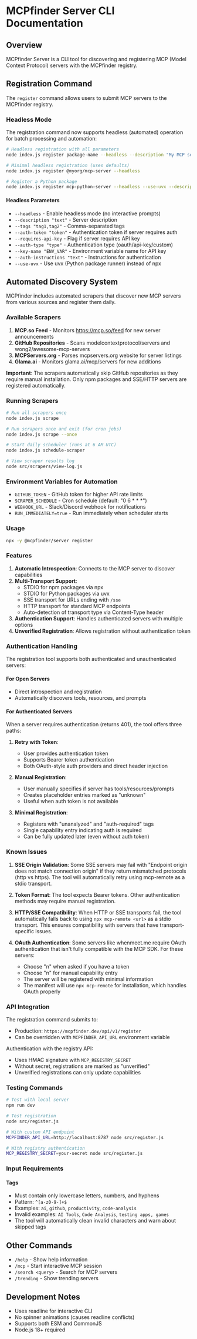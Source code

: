 # MCPfinder Server CLI Documentation

## Overview
MCPfinder Server is a CLI tool for discovering and registering MCP (Model Context Protocol) servers with the MCPfinder registry.

## Registration Command

The `register` command allows users to submit MCP servers to the MCPfinder registry.

### Headless Mode

The registration command now supports headless (automated) operation for batch processing and automation:

```bash
# Headless registration with all parameters
node index.js register package-name --headless --description "My MCP server" --tags "ai,productivity" --auth-token "your-token"

# Minimal headless registration (uses defaults)
node index.js register @myorg/mcp-server --headless

# Register a Python package
node index.js register mcp-python-server --headless --use-uvx --description "Python MCP server"
```

#### Headless Parameters

- `--headless` - Enable headless mode (no interactive prompts)
- `--description "text"` - Server description
- `--tags "tag1,tag2"` - Comma-separated tags
- `--auth-token "token"` - Authentication token if server requires auth
- `--requires-api-key` - Flag if server requires API key
- `--auth-type "type"` - Authentication type (oauth/api-key/custom)
- `--key-name "ENV_VAR"` - Environment variable name for API key
- `--auth-instructions "text"` - Instructions for authentication
- `--use-uvx` - Use uvx (Python package runner) instead of npx

## Automated Discovery System

MCPfinder includes automated scrapers that discover new MCP servers from various sources and register them daily.

### Available Scrapers

1. **MCP.so Feed** - Monitors https://mcp.so/feed for new server announcements
2. **GitHub Repositories** - Scans modelcontextprotocol/servers and wong2/awesome-mcp-servers
3. **MCPServers.org** - Parses mcpservers.org website for server listings
4. **Glama.ai** - Monitors glama.ai/mcp/servers for new additions

**Important**: The scrapers automatically skip GitHub repositories as they require manual installation. Only npm packages and SSE/HTTP servers are registered automatically.

### Running Scrapers

```bash
# Run all scrapers once
node index.js scrape

# Run scrapers once and exit (for cron jobs)
node index.js scrape --once

# Start daily scheduler (runs at 6 AM UTC)
node index.js schedule-scraper

# View scraper results log
node src/scrapers/view-log.js
```

### Environment Variables for Automation

- `GITHUB_TOKEN` - GitHub token for higher API rate limits
- `SCRAPER_SCHEDULE` - Cron schedule (default: "0 6 * * *")
- `WEBHOOK_URL` - Slack/Discord webhook for notifications
- `RUN_IMMEDIATELY=true` - Run immediately when scheduler starts

### Usage
```bash
npx -y @mcpfinder/server register
```

### Features

1. **Automatic Introspection**: Connects to the MCP server to discover capabilities
2. **Multi-Transport Support**: 
   - STDIO for npm packages via npx
   - STDIO for Python packages via uvx
   - SSE transport for URLs ending with `/sse`
   - HTTP transport for standard MCP endpoints
   - Auto-detection of transport type via Content-Type header
3. **Authentication Support**: Handles authenticated servers with multiple options
4. **Unverified Registration**: Allows registration without authentication token

### Authentication Handling

The registration tool supports both authenticated and unauthenticated servers:

#### For Open Servers
- Direct introspection and registration
- Automatically discovers tools, resources, and prompts

#### For Authenticated Servers
When a server requires authentication (returns 401), the tool offers three paths:

1. **Retry with Token**: 
   - User provides authentication token
   - Supports Bearer token authentication
   - Both OAuth-style auth providers and direct header injection

2. **Manual Registration**:
   - User manually specifies if server has tools/resources/prompts
   - Creates placeholder entries marked as "unknown"
   - Useful when auth token is not available

3. **Minimal Registration**:
   - Registers with "unanalyzed" and "auth-required" tags
   - Single capability entry indicating auth is required
   - Can be fully updated later (even without auth token)

### Known Issues

1. **SSE Origin Validation**: Some SSE servers may fail with "Endpoint origin does not match connection origin" if they return mismatched protocols (http vs https). The tool will automatically retry using mcp-remote as a stdio transport.

2. **Token Format**: The tool expects Bearer tokens. Other authentication methods may require manual registration.

3. **HTTP/SSE Compatibility**: When HTTP or SSE transports fail, the tool automatically falls back to using `npx mcp-remote <url>` as a stdio transport. This ensures compatibility with servers that have transport-specific issues.

4. **OAuth Authentication**: Some servers like whenmeet.me require OAuth authentication that isn't fully compatible with the MCP SDK. For these servers:
   - Choose "n" when asked if you have a token
   - Choose "n" for manual capability entry  
   - The server will be registered with minimal information
   - The manifest will use `npx mcp-remote` for installation, which handles OAuth properly

### API Integration

The registration command submits to:
- Production: `https://mcpfinder.dev/api/v1/register`
- Can be overridden with `MCPFINDER_API_URL` environment variable

Authentication with the registry API:
- Uses HMAC signature with `MCP_REGISTRY_SECRET`
- Without secret, registrations are marked as "unverified"
- Unverified registrations can only update capabilities

### Testing Commands

```bash
# Test with local server
npm run dev

# Test registration
node src/register.js

# With custom API endpoint
MCPFINDER_API_URL=http://localhost:8787 node src/register.js

# With registry authentication
MCP_REGISTRY_SECRET=your-secret node src/register.js
```

### Input Requirements

#### Tags
- Must contain only lowercase letters, numbers, and hyphens
- Pattern: `^[a-z0-9-]+$`
- Examples: `ai`, `github`, `productivity`, `code-analysis`
- Invalid examples: `AI Tools`, `Code Analysis`, `testing apps, games`
- The tool will automatically clean invalid characters and warn about skipped tags

## Other Commands

- `/help` - Show help information
- `/mcp` - Start interactive MCP session
- `/search <query>` - Search for MCP servers
- `/trending` - Show trending servers

## Development Notes

- Uses readline for interactive CLI
- No spinner animations (causes readline conflicts)
- Supports both ESM and CommonJS
- Node.js 18+ required